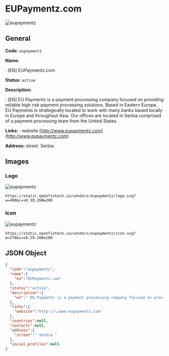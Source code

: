 
# EUPaymentz.com 
![eupaymentz](https://static.openfintech.io/vendors/eupaymentz/logo.svg?w=400&c=v0.59.26#w200)  

## General 
 
**Code:** `eupaymentz` 
 
**Name:** 
 
:	[EN] EUPaymentz.com 
 
**Status:** `active` 
 
**Description:** 
 
: [EN]  EU Paymentz is a payment processing company focused on providing reliable high risk payment processing solutions. Based in Eastern Europe, EU Payments is strategically located to work with many banks based locally in Europe and throughout Asia. Our offices are located in Serbia comprised of a payment processing team from the United States.  
 
**Links:** 
: website [http://www.eupaymentz.com](http://www.eupaymentz.com) 
 
**Address:** 
street:  Serbia  

## Images 

### Logo 
 
![eupaymentz](https://static.openfintech.io/vendors/eupaymentz/logo.svg?w=400&c=v0.59.26#w200)  

```
https://static.openfintech.io/vendors/eupaymentz/logo.svg?w=400&c=v0.59.26#w200
```  

### Icon 
 
![eupaymentz](https://static.openfintech.io/vendors/eupaymentz/icon.svg?w=278&c=v0.59.26#w100)  

```
https://static.openfintech.io/vendors/eupaymentz/icon.svg?w=278&c=v0.59.26#w100
```  

## JSON Object 

```json
{
  "code":"eupaymentz",
  "name":{
    "en":"EUPaymentz.com"
  },
  "status":"active",
  "description":{
    "en":" EU Paymentz is a payment processing company focused on providing reliable high risk payment processing solutions. Based in Eastern Europe, EU Payments is strategically located to work with many banks based locally in Europe and throughout Asia. Our offices are located in Serbia comprised of a payment processing team from the United States. "
  },
  "links":{
    "website":"http:\/\/www.eupaymentz.com"
  },
  "countries":null,
  "contacts":null,
  "address":{
    "street":" Serbia "
  },
  "social_profiles":null
}
```  
